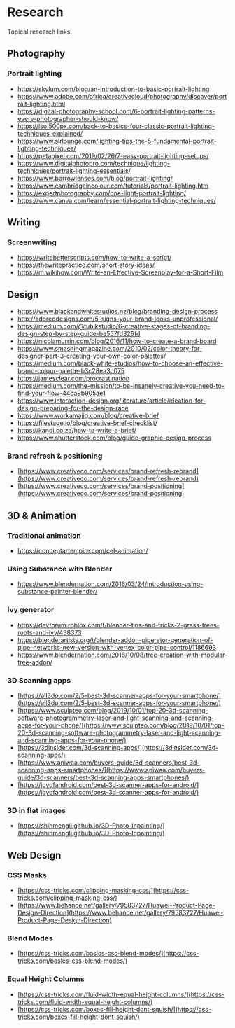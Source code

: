 
# Research

 Topical research links.

 ## Photography

 ### Portrait lighting

 * https://skylum.com/blog/an-introduction-to-basic-portrait-lighting
 * https://www.adobe.com/africa/creativecloud/photography/discover/portrait-lighting.html
 * https://digital-photography-school.com/6-portrait-lighting-patterns-every-photographer-should-know/
 * https://iso.500px.com/back-to-basics-four-classic-portrait-lighting-techniques-explained/
 * https://www.slrlounge.com/lighting-tips-the-5-fundamental-portrait-lighting-techniques/
 * https://petapixel.com/2019/02/26/7-easy-portrait-lighting-setups/
 * https://www.digitalphotopro.com/technique/lighting-techniques/portrait-lighting-essentials/
 * https://www.borrowlenses.com/blog/portrait-lighting/
 * https://www.cambridgeincolour.com/tutorials/portrait-lighting.htm
 * https://expertphotography.com/one-light-portrait-lighting/
 * https://www.canva.com/learn/essential-portrait-lighting-techniques/

 ## Writing

 ### Screenwriting

* https://writebetterscripts.com/how-to-write-a-script/
* https://thewritepractice.com/short-story-ideas/
* https://m.wikihow.com/Write-an-Effective-Screenplay-for-a-Short-Film

## Design

* https://www.blackandwhitestudios.nz/blog/branding-design-process
* http://adoreddesigns.com/5-signs-your-brand-looks-unprofessional/
* https://medium.com/@tubikstudio/6-creative-stages-of-branding-design-step-by-step-guide-be557fd329fd
* https://nicolamurrin.com/blog/2016/11/how-to-create-a-brand-board
* https://www.smashingmagazine.com/2010/02/color-theory-for-designer-part-3-creating-your-own-color-palettes/
* https://medium.com/black-white-studios/how-to-choose-an-effective-brand-colour-palette-b3c28ea3c075
* https://jamesclear.com/procrastination
* https://medium.com/the-mission/to-be-insanely-creative-you-need-to-find-your-flow-44ca9b905ae1
* https://www.interaction-design.org/literature/article/ideation-for-design-preparing-for-the-design-race
* https://www.workamajig.com/blog/creative-brief
* https://filestage.io/blog/creative-brief-checklist/
* https://kandi.co.za/how-to-write-a-brief/
* https://www.shutterstock.com/blog/guide-graphic-design-process

### Brand refresh & positioning

* [https://www.creativeco.com/services/brand-refresh-rebrand](https://www.creativeco.com/services/brand-refresh-rebrand)
* [https://www.creativeco.com/services/brand-positioning](https://www.creativeco.com/services/brand-positioning)

## 3D & Animation

### Traditional animation

* https://conceptartempire.com/cel-animation/

### Using Substance with Blender

* https://www.blendernation.com/2016/03/24/introduction-using-substance-painter-blender/

### Ivy generator

* https://devforum.roblox.com/t/blender-tips-and-tricks-2-grass-trees-roots-and-ivy/438373
* https://blenderartists.org/t/blender-addon-piperator-generation-of-pipe-networks-new-version-with-vertex-color-pipe-control/1186693
* https://www.blendernation.com/2018/10/08/tree-creation-with-modular-tree-addon/

### 3D Scanning apps

* [https://all3dp.com/2/5-best-3d-scanner-apps-for-your-smartphone/](https://all3dp.com/2/5-best-3d-scanner-apps-for-your-smartphone/)
* [https://www.sculpteo.com/blog/2019/10/01/top-20-3d-scanning-software-photogrammetry-laser-and-light-scanning-and-scanning-apps-for-your-phone/](https://www.sculpteo.com/blog/2019/10/01/top-20-3d-scanning-software-photogrammetry-laser-and-light-scanning-and-scanning-apps-for-your-phone/)
* [https://3dinsider.com/3d-scanning-apps/](https://3dinsider.com/3d-scanning-apps/)
* [https://www.aniwaa.com/buyers-guide/3d-scanners/best-3d-scanning-apps-smartphones/](https://www.aniwaa.com/buyers-guide/3d-scanners/best-3d-scanning-apps-smartphones/)
* [https://joyofandroid.com/best-3d-scanner-apps-for-android/](https://joyofandroid.com/best-3d-scanner-apps-for-android/)

### 3D in flat images

* [https://shihmengli.github.io/3D-Photo-Inpainting/](https://shihmengli.github.io/3D-Photo-Inpainting/)

## Web Design

### CSS Masks

* [https://css-tricks.com/clipping-masking-css/](https://css-tricks.com/clipping-masking-css/)
* [https://www.behance.net/gallery/79583727/Huawei-Product-Page-Design-Direction](https://www.behance.net/gallery/79583727/Huawei-Product-Page-Design-Direction)

### Blend Modes

* [https://css-tricks.com/basics-css-blend-modes/](https://css-tricks.com/basics-css-blend-modes/)

### Equal Height Columns

* [https://css-tricks.com/fluid-width-equal-height-columns/](https://css-tricks.com/fluid-width-equal-height-columns/)
* [https://css-tricks.com/boxes-fill-height-dont-squish/](https://css-tricks.com/boxes-fill-height-dont-squish/)





<!--stackedit_data:
eyJoaXN0b3J5IjpbMTY3NTE5OTMwOSwtMTYzOTY3NzA5NiwzNT
Q0MzY4NywxNzcxMTAxOTE1LC0xMzY5MDY3OTkwLDE2MDY4NzA1
NTksLTE1NTYzNTI5MDQsMzU3MTA4NjU0LDE4NDkyNTg1MjcsMj
E1MzA3NjIsLTE5ODM3MDA4NzAsMjA4MDY1NjQ1Niw5MjM1MDc3
OThdfQ==
-->
